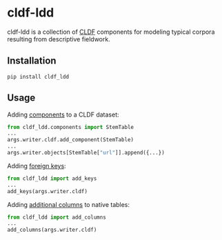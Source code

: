 # cldf-ldd

cldf-ldd is a collection of [CLDF](https://cldf.clld.org/) components for modeling typical corpora resulting from descriptive fieldwork.

## Installation

```shell
pip install cldf_ldd
```


## Usage

Adding [components](components) to a CLDF dataset:

```python
from cldf_ldd.components import StemTable
...
args.writer.cldf.add_component(StemTable)
...
args.writer.objects[StemTable["url"]].append({...})
```

Adding [foreign keys](foreignkeys.md):

```python
from cldf_ldd import add_keys
...
add_keys(args.writer.cldf)
```

Adding [additional columns](columns.md) to native tables:
```python
from cldf_ldd import add_columns
...
add_columns(args.writer.cldf)
```
